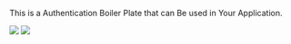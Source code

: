 This is a Authentication Boiler Plate that can Be used in Your Application.

<img src="https://user-images.githubusercontent.com/67728575/94105612-516e1480-fe57-11ea-8492-f4c34f299c81.png">


<img src="https://user-images.githubusercontent.com/67728575/94106861-ee31b180-fe59-11ea-8af2-0cc91a63ba2f.png">
